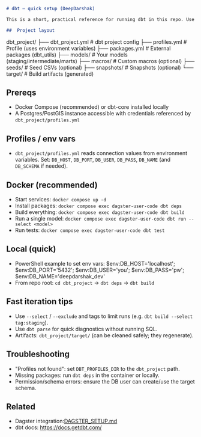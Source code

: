 ```markdown
# dbt — quick setup (DeepDarshak)

This is a short, practical reference for running dbt in this repo. Use Docker (recommended) for parity with Dagster and CI.

##  Project layout

```
dbt_project/
├── dbt_project.yml         # dbt project config
├── profiles.yml            # Profile (uses environment variables)
├── packages.yml            # External packages (dbt_utils)
├── models/                 # Your models (staging/intermediate/marts)
├── macros/                 # Custom macros (optional)
├── seeds/                  # Seed CSVs (optional)
├── snapshots/              # Snapshots (optional)
└── target/                 # Build artifacts (generated)

## Prereqs
- Docker Compose (recommended) or dbt-core installed locally
- A Postgres/PostGIS instance accessible with credentials referenced by `dbt_project/profiles.yml`

## Profiles / env vars
- `dbt_project/profiles.yml` reads connection values from environment variables. Set: `DB_HOST`, `DB_PORT`, `DB_USER`, `DB_PASS`, `DB_NAME` (and `DB_SCHEMA` if needed).

## Docker (recommended)
- Start services: `docker compose up -d`
- Install packages: `docker compose exec dagster-user-code dbt deps`
- Build everything: `docker compose exec dagster-user-code dbt build`
- Run a single model: `docker compose exec dagster-user-code dbt run --select <model>`
- Run tests: `docker compose exec dagster-user-code dbt test`

## Local (quick)
- PowerShell example to set env vars:
  $env:DB_HOST='localhost'; $env:DB_PORT='5432'; $env:DB_USER='you'; $env:DB_PASS='pw'; $env:DB_NAME='deepdarshak_dev'
- From repo root: `cd dbt_project` → `dbt deps` → `dbt build`

## Fast iteration tips
- Use `--select` / `--exclude` and tags to limit runs (e.g. `dbt build --select tag:staging`).
- Use `dbt parse` for quick diagnostics without running SQL.
- Artifacts: `dbt_project/target/` (can be cleaned safely; they regenerate).

## Troubleshooting
- "Profiles not found": set `DBT_PROFILES_DIR` to the `dbt_project` path.
- Missing packages: run `dbt deps` in the container or locally.
- Permission/schema errors: ensure the DB user can create/use the target schema.

## Related
- Dagster integration:[DAGSTER_SETUP.md](DAGSTER_SETUP.md)
- dbt docs: https://docs.getdbt.com/

```